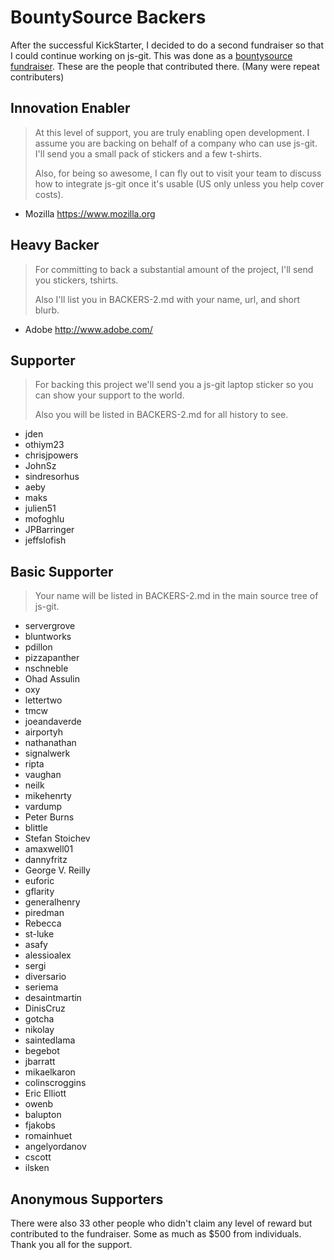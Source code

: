# BountySource Backers

After the successful KickStarter, I decided to do a second fundraiser so that I could continue working on js-git.  This was done as a [bountysource fundraiser][].  These are the people that contributed there. (Many were repeat contributers)

## Innovation Enabler

> At this level of support, you are truly enabling open development.  I assume you are backing on behalf of a company who can use js-git.  I'll send you a small pack of stickers and a few t-shirts.
>
>Also, for being so awesome, I can fly out to visit your team to discuss how to integrate js-git once it's usable (US only unless you help cover costs).

 - Mozilla <https://www.mozilla.org>

## Heavy Backer

> For committing to back a substantial amount of the project, I'll send you stickers, tshirts.
>
> Also I'll list you in BACKERS-2.md with your name, url, and short blurb.

 - Adobe <http://www.adobe.com/>

## Supporter

> For backing this project we'll send you a js-git laptop sticker so you can show your support to the world.
>
>Also you will be listed in BACKERS-2.md for all history to see.

 - jden
 - othiym23
 - chrisjpowers
 - JohnSz
 - sindresorhus
 - aeby
 - maks
 - julien51
 - mofoghlu
 - JPBarringer
 - jeffslofish

## Basic Supporter

> Your name will be listed in BACKERS-2.md in the main source tree of js-git.

 - servergrove
 - bluntworks
 - pdillon
 - pizzapanther
 - nschneble
 - Ohad Assulin
 - oxy
 - lettertwo
 - tmcw
 - joeandaverde
 - airportyh
 - nathanathan
 - signalwerk
 - ripta
 - vaughan
 - neilk
 - mikehenrty
 - vardump
 - Peter Burns
 - blittle
 - Stefan Stoichev
 - amaxwell01
 - dannyfritz
 - George V. Reilly
 - euforic
 - gflarity
 - generalhenry
 - piredman
 - Rebecca
 - st-luke
 - asafy
 - alessioalex
 - sergi
 - diversario
 - seriema
 - desaintmartin
 - DinisCruz
 - gotcha
 - nikolay
 - saintedlama
 - begebot
 - jbarratt
 - mikaelkaron
 - colinscroggins
 - Eric Elliott
 - owenb
 - balupton
 - fjakobs
 - romainhuet
 - angelyordanov
 - cscott
 - ilsken

## Anonymous Supporters

There were also 33 other people who didn't claim any level of reward but contributed to the fundraiser.  Some as much as $500 from individuals.  Thank you all for the support.

[bountysource fundraiser]: https://www.bountysource.com/fundraisers/325-js-git
